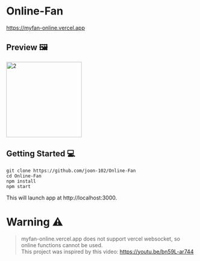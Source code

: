 # Online-Fan 

https://myfan-online.vercel.app

## Preview 🖼️
<img alt="2" width="200" src="https://i.imgur.com/navujSs_d.webp?maxwidth=760&fidelity=grand">   

## Getting Started 💻 
```shell
git clone https://github.com/joon-102/Online-Fan
cd Online-Fan
npm install
npm start
```
This will launch app at http://localhost:3000.

# Warning ⚠️
> myfan-online.vercel.app does not support vercel websocket, so online functions cannot be used.  
> This project was inspired by this video: https://youtu.be/bn59L-ar744
